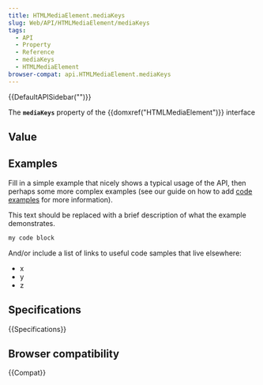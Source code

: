 ```yaml
---
title: HTMLMediaElement.mediaKeys
slug: Web/API/HTMLMediaElement/mediaKeys
tags:
  - API
  - Property
  - Reference
  - mediaKeys
  - HTMLMediaElement
browser-compat: api.HTMLMediaElement.mediaKeys
---
```

{{DefaultAPISidebar("")}}

The **`mediaKeys`** property of the {{domxref("HTMLMediaElement")}} interface 

## Value



## Examples

Fill in a simple example that nicely shows a typical usage of the API, then perhaps some more complex examples (see our guide on how to add [code examples](/en-US/docs/MDN/Contribute/Structures/Code_examples) for more information).

This text should be replaced with a brief description of what the example demonstrates.

```js
my code block
```

And/or include a list of links to useful code samples that live elsewhere:

*   x
*   y
*   z

## Specifications

{{Specifications}}

## Browser compatibility

{{Compat}}


